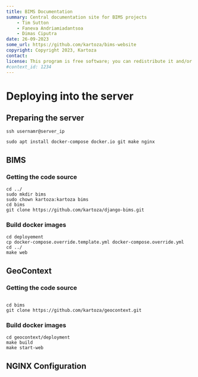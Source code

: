 ```yaml
---
title: BIMS Documentation
summary: Central documentation site for BIMS projects
    - Tim Sutton
    - Faneva Andriamiadantsoa
    - Dimas Ciputra
date: 26-09-2023
some_url: https://github.com/kartoza/bims-website
copyright: Copyright 2023, Kartoza
contact: 
license: This program is free software; you can redistribute it and/or modify it under the terms of the GNU Affero General Public License as published by the Free Software Foundation; either version 3 of the License, or (at your option) any later version.
#context_id: 1234
---
```


# Deploying into the server

## Preparing the server

```
ssh usernamr@server_ip

sudo apt install docker-compose docker.io git make nginx

```

## BIMS

### Getting the code source

```
cd ../
sudo mkdir bims
sudo chown kartoza:kartoza bims
cd bims
git clone https://github.com/kartoza/django-bims.git

```

### Build docker images

```
cd deployement
cp docker-compose.override.template.yml docker-compose.override.yml
cd ../
make web

```

## GeoContext

### Getting the code source

```

cd bims
git clone https://github.com/kartoza/geocontext.git

```

### Build docker images

```
cd geocontext/deployment
make build
make start-web 

```

## NGINX Configuration
